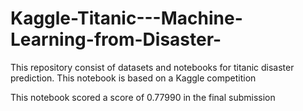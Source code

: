 # Kaggle-Titanic---Machine-Learning-from-Disaster-
This repository consist of datasets and notebooks for titanic disaster prediction. This notebook is based on a Kaggle competition

This notebook scored a score of 0.77990 in the final submission
